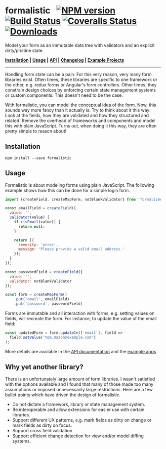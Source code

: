 # formalistic &nbsp; [![NPM version][npm-image]][npm-url] [![Build Status][travis-image]][travis-url] [![Coveralls Status][coveralls-image]][coveralls-url] [![Downloads][downloads-image]][npm-url]

Model your form as an immutable data tree with validators and an explicit dirty/pristine state.

**[Installation](#installation) |**
**[Usage](#usage) |**
**[API](formalistic.d.ts) |**
**[Changelog](CHANGELOG.md) |**
**[Example Projects](example)**

---

Handling form state can be a pain. For this very reason, very many form libraries exist. Often times, these libraries are specific to one framework or the other, e.g. redux forms or Angular's form controllers. Other times, they constrain design choices by enforcing certain state management systems or custom components. This doesn't need to be the case.

With formalistic, you can model the conceptual idea of the form. Now, this sounds way more fancy than it actually is. Try to think about it this way: Look at the fields, how they are validated and how they structured and related. Remove the overhead of frameworks and components and model this with plain JavaScript. Turns out, when doing it this way, they are often pretty simple to reason about!

## Installation

```
npm install --save formalistic
```

## Usage
Formalistic is about modeling forms using plain JavaScript. The following example shows how this can be done for a simple login form.

```javascript
import {createField, createMapForm, notBlankValidator} from 'formalized';

const emailField = createField({
  value: '',
  validator(value) {
    if (isEmail(value)) {
      return null;
    }

    return [{
      severity: 'error',
      message: 'Please provide a valid email address.'
    }];
  }
});

const passwordField = createField({
  value: '',
  validator: notBlankValidator
});

const form = createMapForm()
    .put('email', emailField)
    .put('password', passwordField)
```

Forms are immutable and all interaction with forms, e.g. setting values on fields, will recreate the form. For instance, to update the value of the email field:

```javascript
const updatedForm = form.updateIn(['email'], field =>
  field.setValue('tom.mason@example.com')
);
```

More details are available in the [API documentation](formalistic.d.ts) and the [example apps](example)

## Why yet another library?
There is an unfortunately large amount of form libraries. I wasn't satisfied with the options available and I found that many of those made too many assumptions or imposed unnecessarily large restrictions. Here are a few bullet points which have driven the design of formalistic.

 - Do not dictate a framework, library or state management system.
 - Be interoperable and allow extensions for easier use with certain libraries.
 - Support different UX patterns, e.g. mark fields as dirty on change or mark fields as dirty on focus.
 - Support cross field validation.
 - Support efficient change detection for view and/or model diffing systems.

[npm-url]: https://npmjs.org/package/formalistic
[npm-image]: http://img.shields.io/npm/v/formalistic.svg

[downloads-image]: http://img.shields.io/npm/dm/formalistic.svg

[travis-url]: https://travis-ci.org/bripkens/formalistic
[travis-image]: http://img.shields.io/travis/bripkens/formalistic.svg

[coveralls-url]: https://coveralls.io/r/bripkens/formalistic
[coveralls-image]: http://img.shields.io/coveralls/bripkens/formalistic/master.svg
